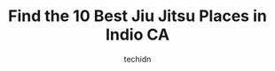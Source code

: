 ---
layout: ampstory
image: https://i0.wp.com/www.depkes.org/wp-content/uploads/2023/06/jiu-jitsu-0-in-indio-ca-1685833755.jpeg?resize=640,853
author: techidn
featured: false
description: Discover the impressive array of Jiu Jitsu options in Indio CA, where you can find 10 of the largest Jiu Jitsu establishments in the area. From renowned classics to hidden gems, Indio CA off
title: Find the 10 Best Jiu Jitsu Places in Indio CA
cover:
   title: Find the 10 Best Jiu Jitsu Places in Indio CA
   subtitle: Rickpate
   background: https://www.depkes.org/wp-content/uploads/2023/06/jiu-jitsu-0-in-indio-ca-1685833755.jpeg

pages: 
 - layout: thirds
   top: <h1>#1 Hurricane Brazilian Jiu-Jitsu</h1>
   bottom: "<p>5/19- just dropped in again after 4 years. Still amazing.I flew in from Seattle to get some sun and I did a drop in at this academy this evening. One of the best jiujitsu</p>"
   background: https://www.depkes.org/wp-content/uploads/2023/06/jiu-jitsu-1-in-indio-ca-1685833756.jpeg
   backgroundblur: true
 - layout: thirds
   top: <h1>#2 Gracie Jiu-Jitsu Indio</h1>
   bottom: "<p>I am so thankful we came across this studio two years ago! We started with the bully-proof week session and here we are a few years later, enjoying this amazing community</p>"
   background: https://www.depkes.org/wp-content/uploads/2023/06/jiu-jitsu-2-in-indio-ca-1685833757.jpeg
   cta:
      link: https://www.depkes.org/blog/find-the-10-best-jiu-jitsu-places-in-indio-ca/
      text: Find the 10 Best Jiu Jitsu Places in Indio CA
 - layout: thirds
   top: <h1>#3 Coachella Valley Judo and BJJ</h1>
   bottom: "<p>77760 Country Club Dr Suite C, Palm Desert, CA 92211, United States</p>"
   background: https://www.depkes.org/wp-content/uploads/2023/06/jiu-jitsu-3-in-indio-ca-1685833758.jpeg
   cta:
      link: https://www.depkes.org/blog/find-the-10-best-jiu-jitsu-places-in-indio-ca/
      text: Find the 10 Best Jiu Jitsu Places in Indio CA
 - layout: thirds
   top: <h1>#4 Kims Martial Arts Studio</h1>
   bottom: "<p>43990 Golf Center Pkwy A5, Indio, CA 92203, United States</p>"
   background: https://images.unsplash.com/photo-1552083974-186346191183?ixlib=rb-4.0.3&ixid=MnwxMjA3fDB8MHxwaG90by1wYWdlfHx8fGVufDB8fHx8&auto=format&fit=crop&w=640&h=853&q=80
   cta:
      link: https://www.depkes.org/blog/find-the-10-best-jiu-jitsu-places-in-indio-ca/
      text: Find the 10 Best Jiu Jitsu Places in Indio CA
 - layout: thirds
   top: <h1>#5 Flow Academy BJJ Indio</h1>
   bottom: "<p>42425 Jackson St C#112, Indio, CA 92203, United States</p>"
   background: https://images.unsplash.com/photo-1615749413727-825b59a857b5?ixlib=rb-4.0.3&ixid=MnwxMjA3fDB8MHxwaG90by1wYWdlfHx8fGVufDB8fHx8&auto=format&fit=crop&w=640&h=853&q=80
   cta:
      link: https://www.depkes.org/blog/find-the-10-best-jiu-jitsu-places-in-indio-ca/
      text: Find the 10 Best Jiu Jitsu Places in Indio CA
 - layout: thirds
   top: <h1>#6 Art Over Fame</h1>
   bottom: "<p>82753 Miles Ave, Indio, CA 92201, United States</p>"
   background: https://images.unsplash.com/photo-1597773150796-e5c14ebecbf5?ixlib=rb-4.0.3&ixid=MnwxMjA3fDB8MHxwaG90by1wYWdlfHx8fGVufDB8fHx8&auto=format&fit=crop&w=640&h=853&q=80
   cta:
      link: https://www.depkes.org/blog/find-the-10-best-jiu-jitsu-places-in-indio-ca/
      text: Find the 10 Best Jiu Jitsu Places in Indio CA
 - layout: thirds
   top: <h1>#7 Carlson Gracie Jiu-Jitsu Indio / Rojas TKD</h1>
   bottom: "<p>42900 Jackson St, Indio, CA 92203, United States</p>"
   background: https://images.unsplash.com/photo-1489648022186-8f49310909a0?ixlib=rb-4.0.3&ixid=MnwxMjA3fDB8MHxwaG90by1wYWdlfHx8fGVufDB8fHx8&auto=format&fit=crop&w=640&h=853&q=80
   cta:
      link: https://www.depkes.org/blog/find-the-10-best-jiu-jitsu-places-in-indio-ca/
      text: Find the 10 Best Jiu Jitsu Places in Indio CA
 - layout: thirds
   middle: Continue reading...
   background: https://images.unsplash.com/photo-1632260260864-caf7fde5ec36?ixlib=rb-4.0.3&ixid=MnwxMjA3fDB8MHxwaG90by1wYWdlfHx8fGVufDB8fHx8&auto=format&fit=crop&w=640&h=853&q=80
   cta:
      link: https://www.depkes.org/blog/find-the-10-best-jiu-jitsu-places-in-indio-ca/
      text: Find the 10 Best Jiu Jitsu Places in Indio CA
      
---